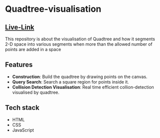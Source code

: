 # Quadtree-visualisation
## [Live-Link](https://quadtree-visualization.vercel.app/)
This repository is about the visualisation of Quadtree and how it segments 2-D space into various segments when more than the allowed number of points are added in a space

## Features
- **Construction**: Build the quadtree by drawing points on the canvas.
- **Query Search**: Search a square region for points inside it.
- **Collision Detection Visualisation**: Real time efficient collion-detection visualised by quadtree.

## Tech stack
- HTML
- CSS
- JavaScript

